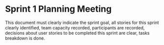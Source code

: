 # Sprint 1 Planning Meeting

This document must clearly indicate the sprint goal, all
stories for this sprint clearly identified, team capacity recorded, participants are recorded, decisions
about user stories to be completed this sprint are clear, tasks breakdown is done.
